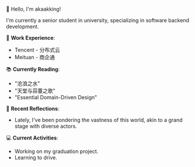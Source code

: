 👋 Hello, I'm akaakking!

I'm currently a senior student in university, specializing in software backend development.

💼 **Work Experience**:
- Tencent - 分布式云
- Meituan - 商企通

📚 **Currently Reading**:
- "沧浪之水" 
- "天堂与蒜薹之歌" 
- "Essential Domain-Driven Design" 

💭 **Recent Reflections**:
- Lately, I've been pondering the vastness of this world, akin to a grand stage with diverse actors.

💻 **Current Activities**:
- Working on my graduation project.
- Learning to drive.
